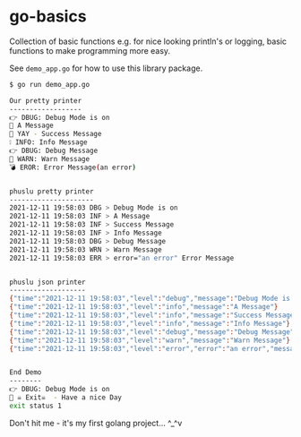 # go-basics

Collection of basic functions e.g. for nice looking println's or logging, basic functions to make programming more easy.

See `demo_app.go` for how to use this library package.

```bash
$ go run demo_app.go

Our pretty printer
------------------
👉 DBUG: Debug Mode is on
💬 A Message
🏁 YAY - Success Message
❕ INFO: Info Message
👉 DBUG: Debug Message
🤭 WARN: Warn Message
💣 EROR: Error Message(an error)


phuslu pretty printer
---------------------
2021-12-11 19:58:03 DBG > Debug Mode is on
2021-12-11 19:58:03 INF > A Message
2021-12-11 19:58:03 INF > Success Message
2021-12-11 19:58:03 INF > Info Message
2021-12-11 19:58:03 DBG > Debug Message
2021-12-11 19:58:03 WRN > Warn Message
2021-12-11 19:58:03 ERR > error="an error" Error Message


phuslu json printer
-------------------
{"time":"2021-12-11 19:58:03","level":"debug","message":"Debug Mode is on"}
{"time":"2021-12-11 19:58:03","level":"info","message":"A Message"}
{"time":"2021-12-11 19:58:03","level":"info","message":"Success Message"}
{"time":"2021-12-11 19:58:03","level":"info","message":"Info Message"}
{"time":"2021-12-11 19:58:03","level":"debug","message":"Debug Message"}
{"time":"2021-12-11 19:58:03","level":"warn","message":"Warn Message"}
{"time":"2021-12-11 19:58:03","level":"error","error":"an error","message":"Error Message"}


End Demo
--------
👉 DBUG: Debug Mode is on
💬 ☠ Exit☠  - Have a nice Day
exit status 1
```

Don't hit me - it's my first golang project... ^_^v
